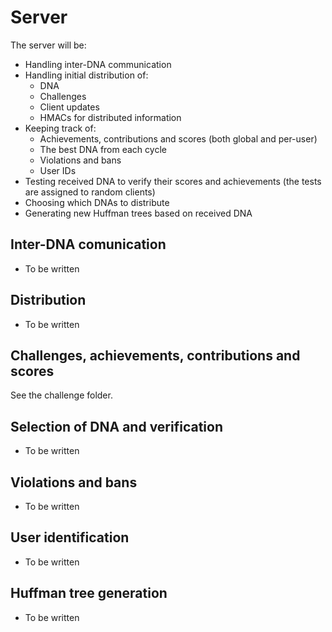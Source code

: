 # Server

The server will be:
* Handling inter-DNA communication
* Handling initial distribution of:
  * DNA
  * Challenges
  * Client updates
  * HMACs for distributed information
* Keeping track of:
  * Achievements, contributions and scores (both global and per-user)
  * The best DNA from each cycle
  * Violations and bans
  * User IDs
* Testing received DNA to verify their scores and achievements (the tests are assigned to random clients)
* Choosing which DNAs to distribute
* Generating new Huffman trees based on received DNA


## Inter-DNA comunication
- To be written

## Distribution
- To be written

## Challenges, achievements, contributions and scores
See the challenge folder.

## Selection of DNA and verification
- To be written

## Violations and bans
- To be written

## User identification
- To be written

## Huffman tree generation
- To be written
